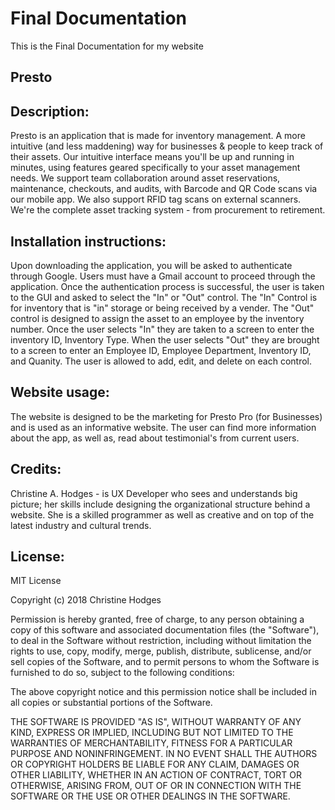 # Final Documentation
This is the Final Documentation for my website 

<h2><b> Presto </h2> </b>

<h2><b> Description:</b></h2> Presto is an application that is made for inventory management. A more intuitive (and less maddening) way for businesses & people to keep track of their assets.  Our intuitive interface means you'll be up and running in minutes, using features geared specifically to your asset management needs. We support team collaboration around asset reservations, maintenance, checkouts, and audits, with Barcode and QR Code scans via our mobile app. We also support RFID tag scans on external scanners. We're the complete asset tracking system - from procurement to retirement.

<h2><b> Installation instructions: </b></h2> Upon downloading the application, you will be asked to authenticate through Google. Users must have a Gmail account to proceed through the application. Once the authentication process is successful, the user is taken to the GUI and asked to select the "In" or "Out" control. The "In" Control is for inventory that is "in" storage or being received by a vender. The "Out" control is designed to assign the asset to an employee by the inventory number. Once the user selects "In" they are taken to a screen to enter the inventory ID, Inventory Type. When the user selects "Out" they are brought to a screen to enter an Employee ID, Employee Department, Inventory ID, and Quanity. The user is allowed to add, edit, and delete on each control. 

<h2><b> Website usage:</b></h2>The website is designed to be the marketing for Presto Pro (for Businesses) and is used as an informative website. The user can find more information about the app, as well as, read about testimonial's from current users. 

<h2><b> Credits: </b></h2> Christine A. Hodges - is UX Developer who sees and understands big picture; her skills include designing the organizational structure behind a website. She is a skilled programmer as well as creative and on top of the latest industry and cultural trends. 

<h2><b> License:</b></h2> MIT License

Copyright (c) 2018 Christine Hodges

Permission is hereby granted, free of charge, to any person obtaining a copy
of this software and associated documentation files (the "Software"), to deal
in the Software without restriction, including without limitation the rights
to use, copy, modify, merge, publish, distribute, sublicense, and/or sell
copies of the Software, and to permit persons to whom the Software is
furnished to do so, subject to the following conditions:

The above copyright notice and this permission notice shall be included in all
copies or substantial portions of the Software.

THE SOFTWARE IS PROVIDED "AS IS", WITHOUT WARRANTY OF ANY KIND, EXPRESS OR
IMPLIED, INCLUDING BUT NOT LIMITED TO THE WARRANTIES OF MERCHANTABILITY,
FITNESS FOR A PARTICULAR PURPOSE AND NONINFRINGEMENT. IN NO EVENT SHALL THE
AUTHORS OR COPYRIGHT HOLDERS BE LIABLE FOR ANY CLAIM, DAMAGES OR OTHER
LIABILITY, WHETHER IN AN ACTION OF CONTRACT, TORT OR OTHERWISE, ARISING FROM,
OUT OF OR IN CONNECTION WITH THE SOFTWARE OR THE USE OR OTHER DEALINGS IN THE
SOFTWARE.
